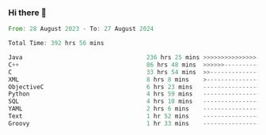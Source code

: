 ### Hi there 👋

<!--
**luoxuanzao/luoxuanzao** is a ✨ _special_ ✨ repository because its `README.md` (this file) appears on your GitHub profile.

Here are some ideas to get you started:

- 🔭 I’m currently working on ...
- 🌱 I’m currently learning ...
- 👯 I’m looking to collaborate on ...
- 🤔 I’m looking for help with ...
- 💬 Ask me about ...
- 📫 How to reach me: ...
- 😄 Pronouns: ...
- ⚡ Fun fact: ...
-->

<!--START_SECTION:waka-->

```rust
From: 28 August 2023 - To: 27 August 2024

Total Time: 392 hrs 56 mins

Java                                   236 hrs 25 mins >>>>>>>>>>>>>>>----------   60.15 %
C++                                    86 hrs 48 mins  >>>>>>-------------------   22.09 %
C                                      33 hrs 54 mins  >>-----------------------   08.63 %
XML                                    8 hrs 8 mins    >------------------------   02.07 %
ObjectiveC                             6 hrs 23 mins   -------------------------   01.63 %
Python                                 4 hrs 59 mins   -------------------------   01.27 %
SQL                                    4 hrs 10 mins   -------------------------   01.06 %
YAML                                   2 hrs 6 mins    -------------------------   00.54 %
Text                                   1 hr 52 mins    -------------------------   00.48 %
Groovy                                 1 hr 33 mins    -------------------------   00.40 %
```

<!--END_SECTION:waka-->